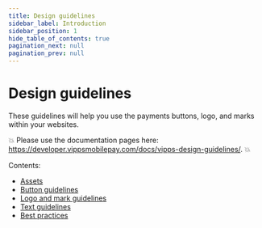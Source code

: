 ```yaml
---
title: Design guidelines
sidebar_label: Introduction
sidebar_position: 1
hide_table_of_contents: true
pagination_next: null
pagination_prev: null
---
```


# Design guidelines

These guidelines will help you use the payments buttons, logo, and marks within your websites.

<!-- START_COMMENT -->

💥 Please use the documentation pages here: <https://developer.vippsmobilepay.com/docs/vipps-design-guidelines/>. 💥

<!-- END_COMMENT -->

Contents:

* [Assets](assets.md)
* [Button guidelines](buttons.md)
* [Logo and mark guidelines](logo-and-mark.md)
* [Text guidelines](text-guidelines.md)
* [Best practices](best-practices.md)
